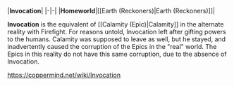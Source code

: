 |**Invocation**|
|-|-|
|**Homeworld**|[[Earth (Reckoners)\|Earth (Reckoners)]]|

**Invocation** is the equivalent of [[Calamity (Epic)\|Calamity]] in the alternate reality with Firefight. For reasons untold, Invocation left after gifting powers to the humans. Calamity was supposed to leave as well, but he stayed, and inadvertently caused the corruption of the Epics in the "real" world. The Epics in this reality do not have this same corruption, due to the absence of Invocation.



https://coppermind.net/wiki/Invocation